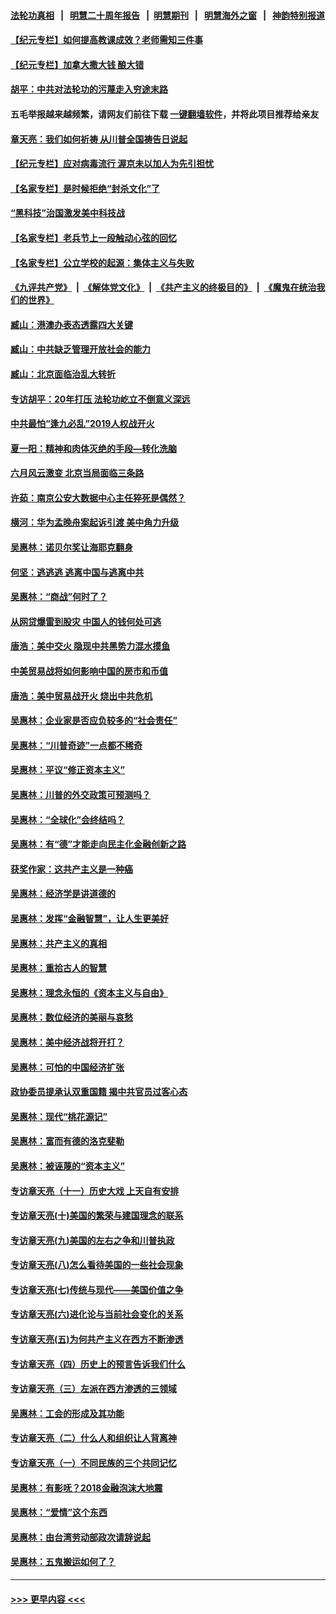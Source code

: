 #### [法轮功真相](https://github.com/gfw-breaker/truth/blob/master/README.md?t=0) &nbsp;&nbsp;|&nbsp;&nbsp; [明慧二十周年报告](https://github.com/gfw-breaker/mh-reports/blob/master/README.md?t=0) &nbsp;&nbsp;|&nbsp;&nbsp;[明慧期刊](https://github.com/gfw-breaker/mh-qikan) &nbsp;&nbsp;|&nbsp;&nbsp; [明慧海外之窗](https://github.com/gfw-breaker/mh-news/blob/master/README.md?t=0) &nbsp;&nbsp;|&nbsp;&nbsp; [神韵特别报道](https://github.com/gfw-breaker/mh-news/blob/master/shenyun.md?t=0)
#### [【纪元专栏】如何提高教课成效？老师需知三件事](../pages/nsc423/n12417848.md?t=06120602) 
#### [【纪元专栏】加拿大撒大钱 酿大错](../pages/nsc423/n12406564.md?t=06120602) 
#### [胡平：中共对法轮功的污蔑走入穷途末路](../pages/nsc423/n12266737.md?t=06120602) 
#### 五毛举报越来越频繁，请网友们前往下载 [一键翻墙软件](https://github.com/gfw-breaker/ssr-accounts)，并将此项目推荐给亲友
#### [章天亮：我们如何祈祷 从川普全国祷告日说起](../pages/nsc423/n11944627.md?t=06120602) 
#### [【纪元专栏】应对病毒流行 渥京未以加人为先引担忧](../pages/nsc423/n11875714.md?t=06120602) 
#### [【名家专栏】是时候拒绝“封杀文化”了](../pages/nsc423/n11814093.md?t=06120602) 
#### [“黑科技”治国激发美中科技战](../pages/nsc423/n11638056.md?t=06120602) 
#### [【名家专栏】老兵节上一段触动心弦的回忆](../pages/nsc423/n11646016.md?t=06120602) 
#### [【名家专栏】公立学校的起源：集体主义与失败](../pages/nsc423/n11601833.md?t=06120602) 
#### [《九评共产党》](https://github.com/begood0513/9ping.md/blob/master/README.md) &nbsp;|&nbsp; [《解体党文化》](../../../../jtdwh.md/blob/master/README.md)  &nbsp;|&nbsp; [《共产主义的终极目的》](../../../../gczydzjmd.md/blob/master/README.md) &nbsp;|&nbsp; [《魔鬼在统治我们的世界》](../../../../mgztzwmdsj.md/blob/master/README.md) 
#### [臧山：港澳办表态透露四大关键](../pages/nsc423/n11421628.md?t=06120602) 
#### [臧山：中共缺乏管理开放社会的能力](../pages/nsc423/n11407457.md?t=06120602) 
#### [臧山：北京面临治乱大转折](../pages/nsc423/n11406895.md?t=06120602) 
#### [专访胡平：20年打压 法轮功屹立不倒意义深远](../pages/nsc423/n11398800.md?t=06120602) 
#### [中共最怕“逢九必乱”2019人权战开火](../pages/nsc423/n11385248.md?t=06120602) 
#### [夏一阳：精神和肉体灭绝的手段—转化洗脑](../pages/nsc423/n11368250.md?t=06120602) 
#### [六月风云激变 北京当局面临三条路](../pages/nsc423/n11313668.md?t=06120602) 
#### [许茹：南京公安大数据中心主任猝死是偶然？](../pages/nsc423/n11064744.md?t=06120602) 
#### [横河：华为孟晚舟案起诉引渡 美中角力升级](../pages/nsc423/n11027230.md?t=06120602) 
#### [吴惠林：诺贝尔奖让海耶克翻身](../pages/nsc423/n10890049.md?t=06120602) 
#### [何坚：逃逃逃 逃离中国与逃离中共](../pages/nsc423/n10592891.md?t=06120602) 
#### [吴惠林：“商战”何时了？](../pages/nsc423/n10573558.md?t=06120602) 
#### [从网贷爆雷到股灾 中国人的钱何处可逃](../pages/nsc423/n10572800.md?t=06120602) 
#### [唐浩：美中交火 隐现中共黑势力混水摸鱼](../pages/nsc423/n10544040.md?t=06120602) 
#### [中美贸易战将如何影响中国的房市和币值](../pages/nsc423/n10543697.md?t=06120602) 
#### [唐浩：美中贸易战开火 烧出中共危机](../pages/nsc423/n10540126.md?t=06120602) 
#### [吴惠林：企业家是否应负较多的“社会责任”](../pages/nsc423/n10535022.md?t=06120602) 
#### [吴惠林：“川普奇迹”一点都不稀奇](../pages/nsc423/n10512808.md?t=06120602) 
#### [吴惠林：平议“修正资本主义”](../pages/nsc423/n10495724.md?t=06120602) 
#### [吴惠林：川普的外交政策可预测吗？](../pages/nsc423/n10462387.md?t=06120602) 
#### [吴惠林：“全球化”会终结吗？](../pages/nsc423/n10452838.md?t=06120602) 
#### [吴惠林：有“德”才能走向民主化金融创新之路](../pages/nsc423/n10432292.md?t=06120602) 
#### [获奖作家：这共产主义是一种癌](../pages/nsc423/n10431541.md?t=06120602) 
#### [吴惠林：经济学是讲道德的](../pages/nsc423/n10398014.md?t=06120602) 
#### [吴惠林：发挥“金融智慧”，让人生更美好](../pages/nsc423/n10375019.md?t=06120602) 
#### [吴惠林：共产主义的真相](../pages/nsc423/n10351394.md?t=06120602) 
#### [吴惠林：重拾古人的智慧](../pages/nsc423/n10337691.md?t=06120602) 
#### [吴惠林：理念永恒的《资本主义与自由》](../pages/nsc423/n10316274.md?t=06120602) 
#### [吴惠林：数位经济的美丽与哀愁](../pages/nsc423/n10292946.md?t=06120602) 
#### [吴惠林：美中经济战将开打？](../pages/nsc423/n10258825.md?t=06120602) 
#### [吴惠林：可怕的中国经济扩张](../pages/nsc423/n10219147.md?t=06120602) 
#### [政协委员提承认双重国籍 揭中共官员过客心态](../pages/nsc423/n10208809.md?t=06120602) 
#### [吴惠林：现代“桃花源记”](../pages/nsc423/n10185234.md?t=06120602) 
#### [吴惠林：富而有德的洛克斐勒](../pages/nsc423/n10142264.md?t=06120602) 
#### [吴惠林：被诬蔑的“资本主义”](../pages/nsc423/n10124816.md?t=06120602) 
#### [专访章天亮（十一）历史大戏 上天自有安排](../pages/nsc423/n10094905.md?t=06120602) 
#### [专访章天亮(十)美国的繁荣与建国理念的联系](../pages/nsc423/n10094899.md?t=06120602) 
#### [专访章天亮(九)美国的左右之争和川普执政](../pages/nsc423/n10094889.md?t=06120602) 
#### [专访章天亮(八)怎么看待美国的一些社会现象](../pages/nsc423/n10094857.md?t=06120602) 
#### [专访章天亮(七)传统与现代——美国价值之争](../pages/nsc423/n10093140.md?t=06120602) 
#### [专访章天亮(六)进化论与当前社会变化的关系](../pages/nsc423/n10092036.md?t=06120602) 
#### [专访章天亮(五)为何共产主义在西方不断渗透](../pages/nsc423/n10083620.md?t=06120602) 
#### [专访章天亮（四）历史上的预言告诉我们什么](../pages/nsc423/n10083606.md?t=06120602) 
#### [专访章天亮（三）左派在西方渗透的三领域](../pages/nsc423/n10081115.md?t=06120602) 
#### [吴惠林：工会的形成及其功能](../pages/nsc423/n10080633.md?t=06120602) 
#### [专访章天亮（二）什么人和组织让人背离神](../pages/nsc423/n10076637.md?t=06120602) 
#### [专访章天亮（一）不同民族的三个共同记忆](../pages/nsc423/n10074188.md?t=06120602) 
#### [吴惠林：有影呒？2018金融泡沫大地震](../pages/nsc423/n10040534.md?t=06120602) 
#### [吴惠林：“爱情”这个东西](../pages/nsc423/n10019423.md?t=06120602) 
#### [吴惠林：由台湾劳动部政次请辞说起](../pages/nsc423/n9979679.md?t=06120602) 
#### [吴惠林：五鬼搬运如何了？](../pages/nsc423/n9925338.md?t=06120602) 

----
#### [ >>> 更早内容 <<< ](../indexes/nsc423-earlier.md)
